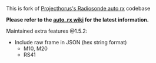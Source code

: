 This is fork of [Projecthorus's Radiosonde auto rx](https://github.com/projecthorus/radiosonde_auto_rx) codebase

**Please refer to the [auto_rx wiki](https://github.com/projecthorus/radiosonde_auto_rx/wiki) for the latest information.**

Maintained extra features @1.5.2:
* Include raw frame in JSON (hex string format)
  * M10, M20
  * RS41
